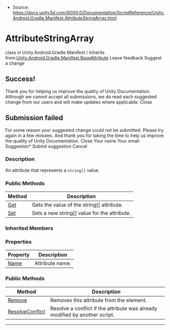 * Source: https://docs.unity3d.com/6000.0/Documentation/ScriptReference/Unity.Android.Gradle.Manifest.AttributeStringArray.html

# AttributeStringArray
class in Unity.Android.Gradle.Manifest
/
Inherits from:[Unity.Android.Gradle.Manifest.BaseAttribute](https://docs.unity3d.com/6000.0/Documentation/ScriptReference/Unity.Android.Gradle.Manifest.BaseAttribute.html)
Leave feedback
Suggest a change
## Success!
Thank you for helping us improve the quality of Unity Documentation. Although we cannot accept all submissions, we do read each suggested change from our users and will make updates where applicable.
Close
## Submission failed
For some reason your suggested change could not be submitted. Please <a>try again</a> in a few minutes. And thank you for taking the time to help us improve the quality of Unity Documentation.
Close
Your name Your email Suggestion* Submit suggestion
Cancel
### Description
An attribute that represents a `string[]` value.
### Public Methods
Method | Description  
---|---  
[Get](https://docs.unity3d.com/6000.0/Documentation/ScriptReference/Unity.Android.Gradle.Manifest.AttributeStringArray.Get.html) | Gets the value of the string[] attribute.  
[Set](https://docs.unity3d.com/6000.0/Documentation/ScriptReference/Unity.Android.Gradle.Manifest.AttributeStringArray.Set.html) | Sets a new string[] value for the attribute.  
### Inherited Members
### Properties
Property | Description  
---|---  
[Name](https://docs.unity3d.com/6000.0/Documentation/ScriptReference/Unity.Android.Gradle.Manifest.BaseAttribute.Name.html) | Attribute name.  
### Public Methods
Method | Description  
---|---  
[Remove](https://docs.unity3d.com/6000.0/Documentation/ScriptReference/Unity.Android.Gradle.Manifest.BaseAttribute.Remove.html) | Removes this attribute from the element.  
[ResolveConflict](https://docs.unity3d.com/6000.0/Documentation/ScriptReference/Unity.Android.Gradle.Manifest.BaseAttribute.ResolveConflict.html) | Resolve a conflict if the attribute was already modified by another script.  
* * *
